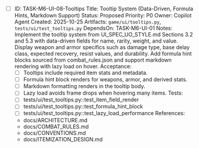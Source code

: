 - [ ] ID: TASK-M6-UI-08-Tooltips
  Title: Tooltip System (Data-Driven, Formula Hints, Markdown Support)
  Status: Proposed
  Priority: P0
  Owner: Copilot Agent
  Created: 2025-10-25
  Artifacts: `game/ui/tooltips.py`, `tests/ui/test_tooltips.py`
  DependsOn: TASK-M6-UI-01
  Notes:
  Implement the tooltip system from UI_SPEC_UO_STYLE.md Sections 3.2 and 5.3 with data-driven fields for name, rarity, weight, and value.
  Display weapon and armor specifics such as damage type, base delay class, expected recovery, resist values, and durability.
  Add formula hint blocks sourced from combat_rules.json and support markdown rendering with lazy load on hover.
  Acceptance:
  - [ ] Tooltips include required item stats and metadata.
  - [ ] Formula hint block renders for weapons, armor, and derived stats.
  - [ ] Markdown formatting renders in the tooltip body.
  - [ ] Lazy load avoids frame drops when hovering many items.
  Tests:
  - [ ] tests/ui/test_tooltips.py::test_item_field_render
  - [ ] tests/ui/test_tooltips.py::test_formula_hint_block
  - [ ] tests/ui/test_tooltips.py::test_lazy_load_performance
  References:
  - docs/ARCHITECTURE.md
  - docs/COMBAT_RULES.md
  - docs/CONVENTIONS.md
  - docs/ITEMIZATION_DESIGN.md
